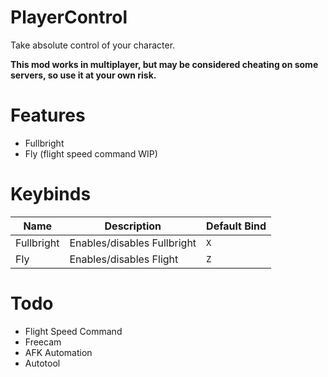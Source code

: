 # PlayerControl
Take absolute control of your character.

<b>This mod works in multiplayer, but may be considered cheating on some servers, so use it at your own risk.</b>

# Features
- Fullbright
- Fly (flight speed command WIP)

# Keybinds
|Name|Description|Default Bind|
|-|-|-|
|Fullbright|Enables/disables Fullbright|`X`|
|Fly|Enables/disables Flight|`Z`|

# Todo
- Flight Speed Command
- Freecam
- AFK Automation
- Autotool
